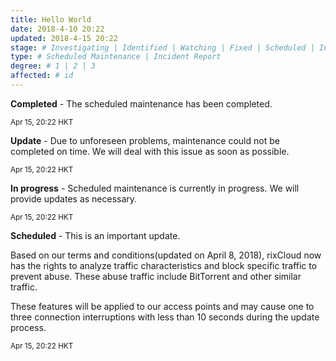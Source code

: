 ```yaml
---
title: Hello World
date: 2018-4-10 20:22
updated: 2018-4-15 20:22
stage: # Investigating | Identified | Watching | Fixed | Scheduled | In progress | Update | Completed
type: # Scheduled Maintenance | Incident Report
degree: # 1 | 2 | 3
affected: # id
---
```


**Completed** - The scheduled maintenance has been completed.

<small class="text-gray">Apr 15, 20:22 HKT</small>

**Update** - Due to unforeseen problems, maintenance could not be completed on time.
We will deal with this issue as soon as possible.

<small class="text-gray">Apr 15, 20:22 HKT</small>

**In progress** - Scheduled maintenance is currently in progress. We will provide updates as necessary.

<small class="text-gray">Apr 15, 20:22 HKT</small>

**Scheduled** - This is an important update.

Based on our terms and conditions(updated on April 8, 2018), rixCloud now has the rights to analyze traffic characteristics and block specific traffic to prevent abuse. These abuse traffic include BitTorrent and other similar traffic. 

These features will be applied to our access points and may cause one to three connection interruptions with less than 10 seconds during the update process.

<small class="text-gray">Apr 15, 20:22 HKT</small>
